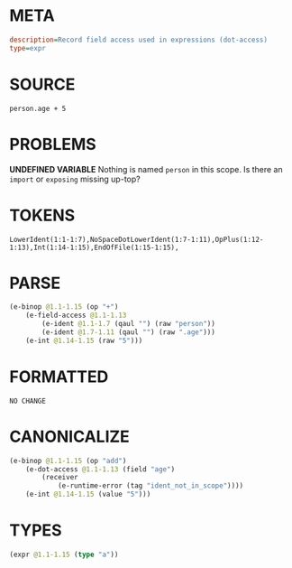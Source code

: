 # META
~~~ini
description=Record field access used in expressions (dot-access)
type=expr
~~~
# SOURCE
~~~roc
person.age + 5
~~~
# PROBLEMS
**UNDEFINED VARIABLE**
Nothing is named `person` in this scope.
Is there an `import` or `exposing` missing up-top?

# TOKENS
~~~zig
LowerIdent(1:1-1:7),NoSpaceDotLowerIdent(1:7-1:11),OpPlus(1:12-1:13),Int(1:14-1:15),EndOfFile(1:15-1:15),
~~~
# PARSE
~~~clojure
(e-binop @1.1-1.15 (op "+")
	(e-field-access @1.1-1.13
		(e-ident @1.1-1.7 (qaul "") (raw "person"))
		(e-ident @1.7-1.11 (qaul "") (raw ".age")))
	(e-int @1.14-1.15 (raw "5")))
~~~
# FORMATTED
~~~roc
NO CHANGE
~~~
# CANONICALIZE
~~~clojure
(e-binop @1.1-1.15 (op "add")
	(e-dot-access @1.1-1.13 (field "age")
		(receiver
			(e-runtime-error (tag "ident_not_in_scope"))))
	(e-int @1.14-1.15 (value "5")))
~~~
# TYPES
~~~clojure
(expr @1.1-1.15 (type "a"))
~~~
